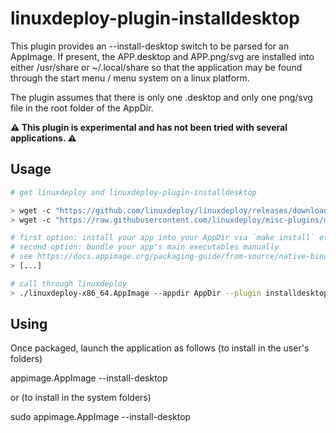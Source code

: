 # linuxdeploy-plugin-installdesktop

This plugin provides an --install-desktop switch to be parsed for an AppImage.  If present, the APP.desktop and APP.png/svg are installed into either /usr/share or ~/.local/share so that the application may be found through the start menu / menu system on a linux platform.

The plugin assumes that there is only one .desktop and only one png/svg file in the root folder of the AppDir.

**:warning: This plugin is experimental and has not been tried with several applications. :warning:**

## Usage

```bash
# get linuxdeploy and linuxdeploy-plugin-installdesktop

> wget -c "https://github.com/linuxdeploy/linuxdeploy/releases/download/continuous/linuxdeploy-x86_64.AppImage"
> wget -c "https://raw.githubusercontent.com/linuxdeploy/misc-plugins/master/installdesktop/linuxdeploy-plugin-installdesktop.sh"

# first option: install your app into your AppDir via `make install` etc.
# second option: bundle your app's main executables manually
# see https://docs.appimage.org/packaging-guide/from-source/native-binaries.html for more information
> [...]

# call through linuxdeploy
> ./linuxdeploy-x86_64.AppImage --appdir AppDir --plugin installdesktop --output appimage --icon-file mypackage.png --desktop-file mypackage.desktop
```
## Using

Once packaged, launch the application as follows (to install in the user's folders)

  appimage.AppImage --install-desktop

or (to install in the system folders)

  sudo appimage.AppImage --install-desktop
